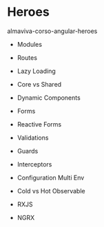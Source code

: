 # Heroes

almaviva-corso-angular-heroes
 
- Modules
- Routes
- Lazy Loading
- Core vs Shared

- Dynamic Components
- Forms
- Reactive Forms
- Validations 

- Guards
- Interceptors
- Configuration Multi Env

- Cold vs Hot Observable

- RXJS

- NGRX